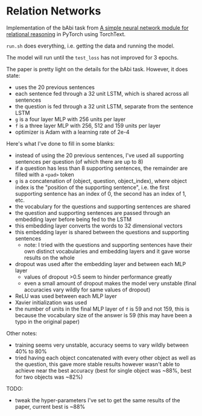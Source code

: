 # Relation Networks

Implementation of the bAbi task from [A simple neural network module for relational reasoning](https://arxiv.org/abs/1706.01427) in PyTorch using TorchText.

`run.sh` does everything, i.e. getting the data and running the model.

The model will run until the `test_loss` has not improved for 3 epochs.

The paper is pretty light on the details for the bAbi task. However, it does state:

- uses the 20 previous sentences
- each sentence fed through a 32 unit LSTM, which is shared across all sentences
- the question is fed through a 32 unit LSTM, separate from the sentence LSTM
- `g` is a four layer MLP with 256 units per layer
- `f` is a three layer MLP with 256, 512 and 159 units per layer
- optimizer is Adam with a learning rate of 2e-4

Here's what I've done to fill in some blanks:

- instead of using the 20 previous sentences, I've used all supporting sentences per question (of which there are up to 8)
- if a question has less than 8 supporting sentences, the remainder are filled with a `<pad>` token
- `g` is a concatenation of (object, question, object_index), where object index is the "position of the supporting sentence", i.e. the first supporting sentence has an index of 0, the second has an index of 1, etc.
- the vocabulary for the questions and supporting sentences are shared
- the question and supporting sentences are passed through an embedding layer before being fed to the LSTM
- this embedding layer converts the words to 32 dimensional vectors
- this embedding layer is shared between the questions and supporting sentences
  - note: I tried with the questions and supporting sentences have their own distinct vocabularies and embedding layers and it gave worse results on the whole
- dropout was used after the embedding layer and between each MLP layer
  - values of dropout >0.5 seem to hinder performance greatly
  - even a small amount of dropout makes the model very unstable (final accuracies vary wildly for same values of dropout)
- ReLU was used between each MLP layer
- Xavier initialization was used
- the number of units in the final MLP layer of `f` is 59 and not 159, this is because the vocabulary size of the answer is 59 (this may have been a typo in the original paper)

Other notes:

- training seems very unstable, accuracy seems to vary wildly between 40% to 80%
- tried having each object concatenated with every other object as well as the question, this gave more stable results however wasn't able to achieve near the best accuracy (best for single object was ~88%, best for two objects was ~82%)

TODO:

- tweak the hyper-parameters I've set to get the same results of the paper, current best is ~88%
